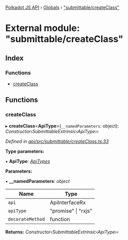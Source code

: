 [Polkadot JS API](../README.md) › [Globals](../globals.md) › ["submittable/createClass"](_submittable_createclass_.md)

# External module: "submittable/createClass"

## Index

### Functions

* [createClass](_submittable_createclass_.md#createclass)

## Functions

###  createClass

▸ **createClass**<**ApiType**>(`__namedParameters`: object): *Constructor‹SubmittableExtrinsic‹ApiType››*

*Defined in [api/src/submittable/createClass.ts:33](https://github.com/polkadot-js/api/blob/7221a3637c/packages/api/src/submittable/createClass.ts#L33)*

**Type parameters:**

▪ **ApiType**: *[ApiTypes](_types_base_.md#apitypes)*

**Parameters:**

▪ **__namedParameters**: *object*

Name | Type |
------ | ------ |
`api` | ApiInterfaceRx |
`apiType` | "promise" &#124; "rxjs" |
`decorateMethod` | function |

**Returns:** *Constructor‹SubmittableExtrinsic‹ApiType››*
